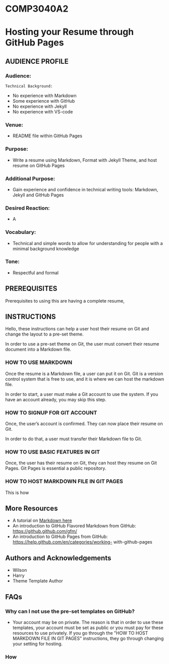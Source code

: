 # COMP3040A2

# Hosting your Resume through GitHub Pages 

## AUDIENCE PROFILE
### Audience:
    Technical Background:
-	No experience with Markdown
-	Some experience with GitHub
-	No experience with Jekyll
-	No experience with VS-code

### Venue:
- README file within GitHub Pages

### Purpose:
- Write a resume using Markdown, Format with Jekyll Theme, and host resume on GitHub Pages

### Additional Purpose:
- Gain experience and confidence in technical writing tools: Markdown, Jekyll and GitHub Pages

### Desired Reaction: 
- A

### Vocabulary: 
- Technical and simple words to allow for understanding for people with a minimal background knowledge

### Tone: 
- Respectful and formal

## PREREQUISITES 

Prerequisites to using this are having a complete resume, 

## INSTRUCTIONS
	
Hello, these instructions can help a user host their resume on Git and change the layout to a pre-set theme.

In order to use a pre-set theme on Git, the user must convert their resume document into a Markdown file.

### HOW TO USE MARKDOWN

Once the resume is a Markdown file, a user can put it on Git. Git is a version control system that is free to use, and it is where we can host the markdown file.

In order to start, a user must make a Git account to use the system. If you have an account already, you may skip this step.

### HOW TO SIGNUP FOR GIT ACCOUNT

Once, the user’s account is confirmed. They can now place their resume on Git. 

In order to do that, a user must transfer their Markdown file to Git. 

### HOW TO USE BASIC FEATURES IN GIT

Once, the user has their resume on Git, they can host they resume on Git Pages. Git Pages is essential a public repository. 

### HOW TO HOST MARKDOWN FILE IN GIT PAGES

This is how 

## More Resources 
-	A tutorial on [Markdown here](https://www.markdowntutorial.com/)
-	An introduction to GitHub Flavored Markdown from GitHub: https://github.github.com/gfm/
-	An introduction to GitHub Pages from GitHub: https://help.github.com/en/categories/working- with-github-pages

## Authors and Acknowledgements
-	Wilson
-	Harry
-	Theme Template Author

## FAQs 
### Why can I not use the pre-set templates on GitHub?
- Your account may be on private. The reason is that in order to use these templates, your account must be set as public or you must pay for these resources to use privately.  If you go through the "HOW TO HOST MARKDOWN FILE IN GIT PAGES" instructions, they go through changing your setting for hosting.
### How 

